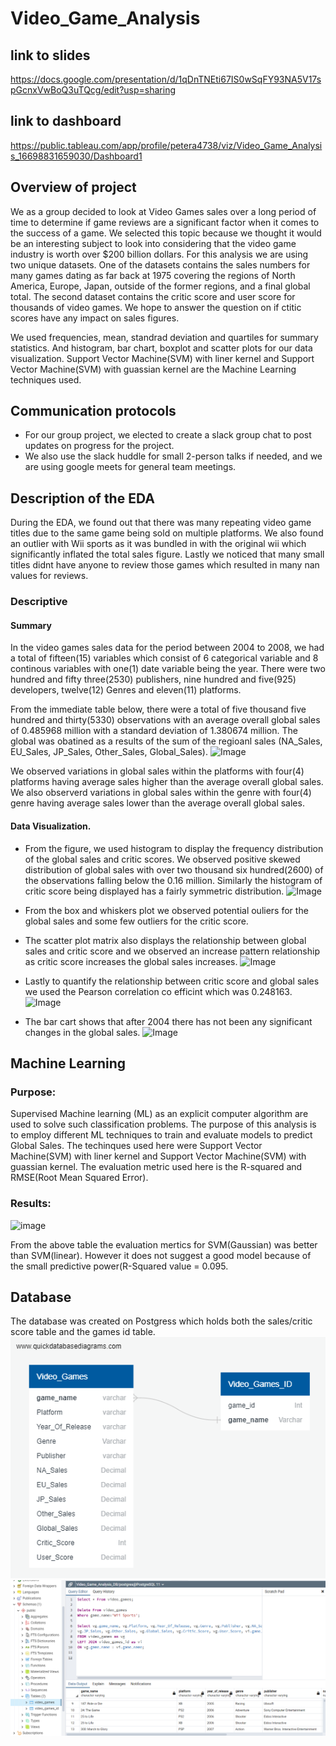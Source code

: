 # Video_Game_Analysis

## link to slides
https://docs.google.com/presentation/d/1qDnTNEti67IS0wSqFY93NA5V17spGcnxVwBoQ3uTQcg/edit?usp=sharing

## link to dashboard
https://public.tableau.com/app/profile/petera4738/viz/Video_Game_Analysis_16698831659030/Dashboard1

## Overview of project
We as a group decided to look at Video Games sales over a long period of time to determine if game reviews are a significant factor when it comes to the success of a game. We selected this topic because we thought it would be an interesting subject to look into considering that the video game industry is worth over $200 billion dollars. For this analysis we are using two unique datasets. One of the datasets contains the sales numbers for many games dating as far back at 1975 covering the regions of North America, Europe, Japan, outside of the former regions, and a final global total. The second dataset contains the critic score and user score for thousands of video games. We hope to answer the question on if ctitic scores have any impact on sales figures.

We used frequencies, mean, standrad deviation and quartiles for summary statistics. And histogram, bar chart, boxplot and scatter plots for our data  visualization.  Support Vector Machine(SVM) with liner kernel and Support Vector Machine(SVM) with guassian kernel are the Machine Learning techniques used.

## Communication protocols
- For our group project, we elected to create a slack group chat to post updates on progress for the project.
- We also use the slack huddle for small 2-person talks if needed, and we are using google meets for general team meetings.

## Description of the EDA
During the EDA, we found out that there was many repeating video game titles due to the same game being sold on multiple platforms. We also found an outlier with Wii sports as it was bundled in with the original wii which significantly inflated the total sales figure. Lastly we noticed that many small titles didnt have anyone to review those games which resulted in many nan values for reviews.

### Descriptive
#### Summary
In the video games sales data for the period between 2004 to 2008, we had a total of fifteen(15) variables which consist of 6 categorical variable and 8 continous variables with one(1) date variable being the year. There were two hundred and fifty three(2530) publishers, nine hundred and five(925) developers, twelve(12) Genres and eleven(11) platforms.

From the immediate table below, there were a total of five thousand five hundred and thirty(5330) observations with an average overall global sales of 0.485968 million with a standard deviation of 1.380674 million. The global was obatined as a results of the sum of the regioanl sales (NA_Sales, EU_Sales, JP_Sales, Other_Sales,	Global_Sales). 
![Image]()

We observed variations in global sales within the platforms with four(4) platforms having average sales higher than the average overall global sales. We also observerd variations in global sales within the genre with four(4) genre having average sales lower than the average overall global sales.

#### Data Visualization.

- From the figure, we used histogram to display the frequency distribution of the global sales and critic scores. We observed positive skewed distribution of global sales with over two thousand six hundred(2600) of the observations falling below the 0.16 million. Similarly the histogram of critic score being displayed has a fairly symmetric distribution.
![Image]()

- From the box and whiskers plot we observed potential ouliers for the global sales and some few outliers for the critic score.

- The scatter plot matrix also displays the relationship between global sales and critic score and we observed an increase pattern relationship as critic score increases the global sales increases.
![Image]()

- Lastly to quantify the relationship between critic score and global sales we used the Pearson correlation co efficint which was 0.248163.
![Image]()

- The bar cart shows that after 2004 there has not been any significant changes in the global sales.
![Image]()



## Machine Learning

### Purpose: 
Supervised Machine learning (ML) as an explicit computer algorithm are used to solve such classification problems. The purpose of this analysis is to employ different ML techniques to train and evaluate models to predict Global Sales. The techinques used here were Support Vector Machine(SVM) with liner kernel and Support Vector Machine(SVM) with guassian kernel. The evaluation metric used here is the R-squared and RMSE(Root Mean Squared Error).

### Results:


![image](https://user-images.githubusercontent.com/85681665/206475930-fd9883ce-c568-4179-92fe-415505c6df6b.png)

From the above table the evaluation mertics for SVM(Gaussian) was better than SVM(linear). However it does not suggest a good model because of the small predictive power(R-Squared value = 0.095.








## Database
The database was created on Postgress which holds both the sales/critic score table and the games id table.
![Image](https://github.com/PeterAlesio/Video_Game_Analysis/blob/main/SQL/ERD_Rev3.png)
![Image](https://github.com/PeterAlesio/Video_Game_Analysis/blob/main/Dashboard/Tables.png)
